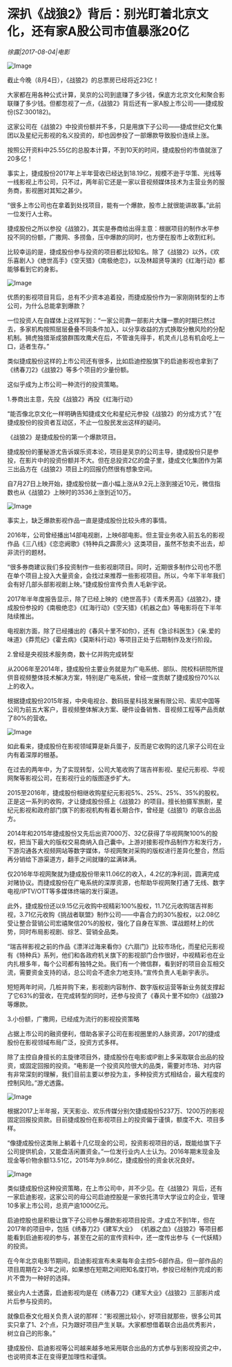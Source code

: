 # 深扒《战狼2》背后：别光盯着北京文化，还有家A股公司市值暴涨20亿

*徐露|2017-08-04|电影*

![Image](http://static.ylzbl.com/uploads/ueditor/php/upload/image/20170807/1502076360187438.jpeg)

截止今晚（8月4日），《战狼2》的总票房已经将近23亿！

大家都在用各种公式计算，吴京的公司到底赚了多少钱，保底方北京文化和聚合影联赚了多少钱。但都忽视了一点，《战狼2》背后还有一家A股上市公司——捷成股份(SZ:300182)。

这家公司在《战狼2》中投资份额并不多，只是用旗下子公司——捷成世纪文化集团以及星纪元影视的名义投资的，却也因参投了一部爆款导致股价连续上涨。

按照公开资料中25.55亿的总股本计算，不到10天的时间，捷成股份的市值就涨了20多亿！

事实上，捷成股份2017年上半年营收已经达到18.19亿，规模不逊于华策、光线等一线影视上市公司，只不过，两年前它还是一家以音视频媒体技术为主营业务的服务商，影视圈对其知之甚少。

“很多上市公司也在拿着到处找项目，能有一个爆款，股市上就很能讲故事。”此前一位发行人士称。

捷成股份之所以参投《战狼2》，其实是券商给出得主意：根据项目的制作水平参投不同的份额，广撒网、多捞鱼，压中爆款的同时，也方便在股市上收割红利。

比较幸运的是，捷成股份参与投资的项目都比较知名。除了《战狼2》以外，《欢乐喜剧人》《绝世高手》《空天猎》《南极绝恋》，以及林超贤导演的《红海行动》都能够看到它的身影。

![Image](http://p1.pstatp.com/large/31f00002eb1e6b2bc430)

优质的影视项目背后，总有不少资本追着投，而捷成股份作为一家刚刚转型的上市公司，为什么总能拿到爆款？

一位投资人在自媒体上这样写到：“一家公司靠一部影片大赚一票的时期已然过去，多家机构按照层层叠叠不同条件加入，以分享收益的方式换取分散风险的分配机制。狮虎独猎渐成狼群围攻鹰犬在后，不管谁先得手，机灵点儿总有机会吃上一口，适者生存。”

类似捷成股份这样的上市公司还有很多，比如启迪控股旗下的启迪影视也拿到了《绣春刀2》《战狼2》等多个项目的少量份额。

这似乎成为上市公司一种流行的投资策略。

1.券商出主意，先投《战狼2》再投《红海行动》

“能否像北京文化一样明确告知捷成文化和星纪元参投《战狼2》的分成方式？”在捷成股份的投资者互动区，不止一位股民发出这样的疑问。

《战狼2》是捷成股份的第一个爆款项目。

捷成股份的董秘游尤告诉娱乐资本论，项目是吴京的公司主导，捷成股份只是参投，在影片中的投资份额并不大。但在总投资2亿的盘子里，捷成文化集团作为第三出品方在《战狼2》项目上的回报仍然很有想象空间。

自7月27日上映开始，捷成股份就一直小幅上涨从9.2元上涨到接近10元，微信指数也从《战狼2》上映时的3536上涨到近10万。

![Image](http://p3.pstatp.com/large/31f00002eb1da4a03eab)

事实上，缺乏爆款影视作品一直是捷成股份比较头疼的事情。

2016年，公司曾经播出14部电视剧，上映6部电影。但主营业务收入前五名的影视作品《三八线》《恋恋阙歌》《特种兵之霹雳火》这类项目，虽然不愁卖不出去，却非流行的题材。

“很多券商建议我们多投资制作一些影视剧项目。同时，近期很多制作公司也不愿在单个项目上投入大量资金，会找过来推荐一些影视项目。所以，今年下半年我们会有好几部头部影视剧上映。”捷成股份宣传负责人毛新宇说。

2017年半年度报告显示，除了已经上映的《绝世高手》《青禾男高》《战狼2》，捷成股份参投的《南极绝恋》《红海行动》《空天猎》《机器之血》等电影将在下半年陆续推出。

电视剧方面，除了已经播出的《春风十里不如你》，还有《急诊科医生》《亲.爱的味道》《莽荒纪》《霍去病》《莫斯科行动》等项目正处于后期制作及发行阶段。

2.曾经是央视技术服务商，数十亿并购完成转型

从2006年至2014年，捷成股份主要业务就是为广电系统、部队、院校科研院所提供音视频整体技术解决方案，特别是广电系统，曾经一度贡献了捷成股份70%以上的收入。

根据捷成股份2015年报，中央电视台、数码辰星科技发展有限公司、索尼中国等公司为前五大客户，音视频整体解决方案、硬件设备销售、音视频工程等产品贡献了80%的营收。

![Image](http://p3.pstatp.com/large/31f100000e1b60a5ffc2)

如此看来，捷成股份在影视领域算是新兵蛋子，反而是它收购的这几家子公司在业内有着深厚的根基。

在过去的两年中，为了实现转型，公司大笔收购了瑞吉祥影视、星纪元影视、华视网聚等影视公司，在影视行业的版图逐步扩大。

2015至2016年，捷成股份相继收购星纪元影视5%、25%、25%、35%的股权。正是这一系列的收购，才让捷成股份搭上《战狼2》的项目。擅长拍摄军旅剧，星纪元影视和政府部门旗下的影视机构有着长期合作，曾经是《战狼1》的联合出品方。

2014年和2015年捷成股份又先后出资7000万、32亿获得了华视网聚100%的股权，把当下最大的版权交易商纳入自己囊中。上游对接影视作品制作方和发行方，下游沟通各大视频网站等数字媒体，华视网聚对采购的版权进行差异化整合，然后再分销给下游渠道方，翻手之间就赚的盆满钵满。

仅2016年华视网聚就为捷成股份带来11.06亿的收入，4.2亿的净利润，圆满完成对赌协议。而捷成股份在广电系统的深厚资源，也帮助华视网聚打通了无线、数字电视/IPTV/OTT等多媒体终端的发行渠道。

此外，捷成股份还以9.15亿元收购中视精彩100%股权，11.7亿元收购瑞吉祥影视，3.71亿元收购《挑战者联盟》制作公司——中喜合力的30%股权，以2.08亿受让整合营销公司宏禧聚信20%的股权，强化了自身在军旅、谍战题材上的优势，同时布局影视剧、综艺、营销全品类。

“瑞吉祥影视之前的作品《漂洋过海来看你》《六扇门》比较市场化，而星纪元影视有《特种兵》系列，他们和各政府机关旗下的影视部门合作很好，中视精彩也在业内扎根多年，每个公司都有独特之处。我们有一个微信群，看到好的项目会互相交流，需要资金支持的话，总公司会不遗余力地支持。”宣传负责人毛新宇表示。

短短两年时间，几桩并购下来，影视剧内容制作、数字版权运营等新业务就支撑起了它63%的营收，在完成转型的同时，还参与投资了《春风十里不如你》《战狼2》等爆款。

3.小份额，广撒网，已经成为流行的影视投资策略

占据上市公司的融资便利，借助各家子公司在影视圈里的人脉资源，2017的捷成股份在影视领域布局广泛，投资方式多样。

除了主控自身擅长的主旋律项目外，捷成股份在电影或IP剧上多采取联合出品的投资，或固定回报的投资。“电影是一个投资风险很大的品类，需要对市场、对内容有非常深刻的理解，我们目前主要以参投为主，多种投资方式相结合，最大程度的控制风险。”游尤透露。

![Image](http://p1.pstatp.com/large/31e9000455199aade75f)

根据2017上半年报，天天影业、欢乐传媒分别欠捷成股份5237万、1200万的影视固定回报投资款。目前捷成股份在影视项目上的投资偏于谨慎，额度不大、项目多样。

“像捷成股份这类账上躺着十几亿现金的公司，投资影视项目的话，既能给旗下子公司提供机会，又能盘活闲置资金。”一位发行业内人士认为。2016年期末现金及现金等价物余额13.51亿，2015年为9.86亿，捷成股份的资金状况良好。

![Image](http://p1.pstatp.com/large/31ed0002edc6fc448fb6)

类似捷成股份这种投资策略，在上市公司中，并不少见。在《战狼2》背后，还有一家启迪影视，这家公司的母公司启迪控股是一家依托清华大学设立的企业，管理10多家上市公司，总资产逾1000亿元。

启迪控股也是积极让旗下子公司参与爆款影视项目投资。才成立不到1年，但在2017年的项目中，包括《绣春刀2》《建军大业》 《机器之血》《战狼2》等项目都能看到启迪影视的参与，甚至在之前的宣传资料中，还一度传出参与《一代妖精》的投资。

在今年北京电影节期间，启迪影视宣布未来每年会主控5-6部作品，但一部作品的项目周期在2-3年之间，如果想在短期之间把知名度打响，参投已经制作完成的影片不啻为一种好的选择。

据业内人士透露，启迪影视均是在《绣春刀2》《建军大业》《战狼2》三部影片成片后参与投资的。

就像启泰文化相关负责人说的那样：“影视圈比较小，好项目就那些，很多公司其实只拿了1、2个点，只为跟好项目产生关联。大家都想借着联合出品优秀影片，树立自己的形象。”

捷成股份、启迪影视等公司越来越多地采用联合出品的方式参与到影视投资之中，也说明资本正在变得更加理性和谨慎。

